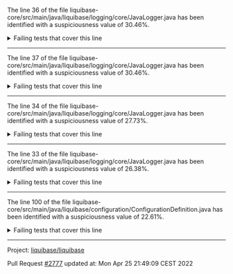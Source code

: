 The line 36 of the file liquibase-core/src/main/java/liquibase/logging/core/JavaLogger.java has been identified with a suspiciousness value of 30.46%.

<details>
     <summary>Failing tests that cover this line</summary>

- `liquibase.changelog.ChangeLogParserFactoryTest#register`
- `liquibase.parser.ChangeLogParserFactoryTest#unregister_instance`
- `liquibase.parser.ChangeLogParserFactoryTest#builtInGeneratorsAreFound`
- `liquibase.changelog.ChangeLogParserFactoryTest#unregisterAllParsers_ShouldRemoveAllParsers`
- `liquibase.changelog.ChangeLogParserFactoryTest#getParser_byExtension`
- `liquibase.changelog.ChangeLogParserFactoryTest#builtInGeneratorsAreFound`
- `liquibase.serializer.ChangeLogSerializerFactoryTest#builtInSerializersAreFound`
- `liquibase.parser.ChangeLogParserFactoryTest#register`
- `liquibase.changelog.ChangeLogParserFactoryTest#unregister_instance`
- `liquibase.changelog.ChangeLogParserFactoryTest#getParser_byFile`
</details>

***

The line 37 of the file liquibase-core/src/main/java/liquibase/logging/core/JavaLogger.java has been identified with a suspiciousness value of 30.46%.

<details>
     <summary>Failing tests that cover this line</summary>

- `liquibase.changelog.ChangeLogParserFactoryTest#register`
- `liquibase.parser.ChangeLogParserFactoryTest#unregister_instance`
- `liquibase.parser.ChangeLogParserFactoryTest#builtInGeneratorsAreFound`
- `liquibase.changelog.ChangeLogParserFactoryTest#unregisterAllParsers_ShouldRemoveAllParsers`
- `liquibase.changelog.ChangeLogParserFactoryTest#getParser_byExtension`
- `liquibase.changelog.ChangeLogParserFactoryTest#builtInGeneratorsAreFound`
- `liquibase.serializer.ChangeLogSerializerFactoryTest#builtInSerializersAreFound`
- `liquibase.parser.ChangeLogParserFactoryTest#register`
- `liquibase.changelog.ChangeLogParserFactoryTest#unregister_instance`
- `liquibase.changelog.ChangeLogParserFactoryTest#getParser_byFile`
</details>

***

The line 34 of the file liquibase-core/src/main/java/liquibase/logging/core/JavaLogger.java has been identified with a suspiciousness value of 27.73%.

<details>
     <summary>Failing tests that cover this line</summary>

- `liquibase.database.ConnectionServiceFactoryTest#testGetDatabaseConnection`
- `liquibase.changelog.ChangeLogParserFactoryTest#register`
- `liquibase.parser.ChangeLogParserFactoryTest#unregister_instance`
- `liquibase.parser.ChangeLogParserFactoryTest#builtInGeneratorsAreFound`
- `liquibase.changelog.ChangeLogParserFactoryTest#unregisterAllParsers_ShouldRemoveAllParsers`
- `liquibase.changelog.ChangeLogParserFactoryTest#getParser_byExtension`
- `liquibase.changelog.OfflineChangeLogHistoryServiceTest#testNewCsvFileDeletion`
- `liquibase.changelog.ChangeLogParserFactoryTest#builtInGeneratorsAreFound`
- `liquibase.serializer.ChangeLogSerializerFactoryTest#builtInSerializersAreFound`
- `liquibase.parser.ChangeLogParserFactoryTest#register`
- `liquibase.diff.output.changelog.DiffToChangeLogTest#getOrderedOutputTypes_isConsistent`
- `liquibase.changelog.ChangeLogParserFactoryTest#unregister_instance`
- `liquibase.changelog.ChangeLogParserFactoryTest#getParser_byFile`
- `liquibase.changelog.OfflineChangeLogHistoryServiceTest#testInitOfflineWithOutputLiquibaseSqlAndNoDdl`
- `liquibase.changelog.OfflineChangeLogHistoryServiceTest#testInitOfflineWithOutputLiquibaseSql`
</details>

***

The line 33 of the file liquibase-core/src/main/java/liquibase/logging/core/JavaLogger.java has been identified with a suspiciousness value of 26.38%.

<details>
     <summary>Failing tests that cover this line</summary>

- `liquibase.database.ConnectionServiceFactoryTest#testGetDatabaseConnection`
- `liquibase.changelog.ChangeLogParserFactoryTest#register`
- `liquibase.parser.ChangeLogParserFactoryTest#unregister_instance`
- `liquibase.parser.ChangeLogParserFactoryTest#builtInGeneratorsAreFound`
- `liquibase.changelog.ChangeLogParserFactoryTest#unregisterAllParsers_ShouldRemoveAllParsers`
- `liquibase.changelog.ChangeLogParserFactoryTest#getParser_byExtension`
- `liquibase.changelog.OfflineChangeLogHistoryServiceTest#testNewCsvFileDeletion`
- `liquibase.changelog.ChangeLogParserFactoryTest#builtInGeneratorsAreFound`
- `liquibase.serializer.ChangeLogSerializerFactoryTest#builtInSerializersAreFound`
- `liquibase.parser.ChangeLogParserFactoryTest#register`
- `liquibase.diff.output.changelog.DiffToChangeLogTest#getOrderedOutputTypes_isConsistent`
- `liquibase.changelog.ChangeLogParserFactoryTest#unregister_instance`
- `liquibase.changelog.ChangeLogParserFactoryTest#getParser_byFile`
- `liquibase.changelog.OfflineChangeLogHistoryServiceTest#testInitOfflineWithOutputLiquibaseSqlAndNoDdl`
- `liquibase.changelog.OfflineChangeLogHistoryServiceTest#testInitOfflineWithOutputLiquibaseSql`
</details>

***

The line 100 of the file liquibase-core/src/main/java/liquibase/configuration/ConfigurationDefinition.java has been identified with a suspiciousness value of 22.61%.

<details>
     <summary>Failing tests that cover this line</summary>

- `liquibase.changelog.ChangeLogParserFactoryTest#register`
- `liquibase.parser.ChangeLogParserFactoryTest#unregister_instance`
- `liquibase.parser.ChangeLogParserFactoryTest#builtInGeneratorsAreFound`
- `liquibase.changelog.ChangeLogParserFactoryTest#unregisterAllParsers_ShouldRemoveAllParsers`
- `liquibase.changelog.ChangeLogParserFactoryTest#getParser_byExtension`
- `liquibase.sqlgenerator.core.InsertOrUpdateGeneratorMySQLTest#testGenerateSql_notOnlyUpdate`
- `liquibase.changelog.OfflineChangeLogHistoryServiceTest#testNewCsvFileDeletion`
- `liquibase.changelog.ChangeLogParserFactoryTest#builtInGeneratorsAreFound`
- `liquibase.sqlgenerator.core.InsertOrUpdateGeneratorH2Test#testGenerateSql_notOnlyUpdate`
- `liquibase.parser.ChangeLogParserFactoryTest#register`
- `liquibase.diff.output.changelog.DiffToChangeLogTest#getOrderedOutputTypes_isConsistent`
- `liquibase.changelog.ChangeLogParserFactoryTest#unregister_instance`
- `liquibase.changelog.ChangeLogParserFactoryTest#getParser_byFile`
- `liquibase.changelog.OfflineChangeLogHistoryServiceTest#testInitOfflineWithOutputLiquibaseSqlAndNoDdl`
- `liquibase.changelog.OfflineChangeLogHistoryServiceTest#testInitOfflineWithOutputLiquibaseSql`
</details>

***

Project: [liquibase/liquibase](https://github.com/liquibase/liquibase)

Pull Request [#2777](https://github.com/liquibase/liquibase/pull/2777) updated at: Mon Apr 25 21:49:09 CEST 2022